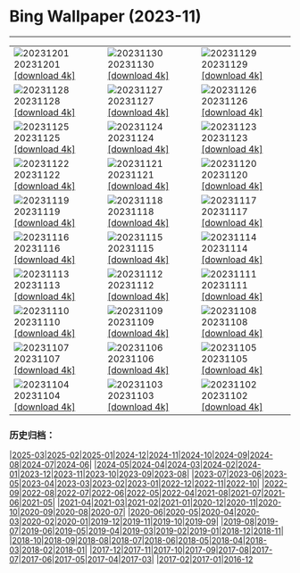 # Bing Wallpaper (2023-11)
**************

<table><tr><td><img class="wallpaper" src="https://www.bing.com/th?id=OHR.IcebergAntarctica_JA-JP7499377944_1920x1080.jpg" alt="20231201"> 20231201 <a href="https://www.bing.com/th?id=OHR.IcebergAntarctica_JA-JP7499377944_UHD.jpg">[download 4k]</a></td><td><img class="wallpaper" src="https://www.bing.com/th?id=OHR.TrotternishStorr_JA-JP7531639858_1920x1080.jpg" alt="20231130"> 20231130 <a href="https://www.bing.com/th?id=OHR.TrotternishStorr_JA-JP7531639858_UHD.jpg">[download 4k]</a></td><td><img class="wallpaper" src="https://www.bing.com/th?id=OHR.TreeLighting_JA-JP6880977842_1920x1080.jpg" alt="20231129"> 20231129 <a href="https://www.bing.com/th?id=OHR.TreeLighting_JA-JP6880977842_UHD.jpg">[download 4k]</a></td></tr><tr><td><img class="wallpaper" src="https://www.bing.com/th?id=OHR.HumanKindness_JA-JP6290539891_1920x1080.jpg" alt="20231128"> 20231128 <a href="https://www.bing.com/th?id=OHR.HumanKindness_JA-JP6290539891_UHD.jpg">[download 4k]</a></td><td><img class="wallpaper" src="https://www.bing.com/th?id=OHR.RioNegro_JA-JP6030654959_1920x1080.jpg" alt="20231127"> 20231127 <a href="https://www.bing.com/th?id=OHR.RioNegro_JA-JP6030654959_UHD.jpg">[download 4k]</a></td><td><img class="wallpaper" src="https://www.bing.com/th?id=OHR.BathingDay2023_JA-JP8643192749_1920x1080.jpg" alt="20231126"> 20231126 <a href="https://www.bing.com/th?id=OHR.BathingDay2023_JA-JP8643192749_UHD.jpg">[download 4k]</a></td></tr><tr><td><img class="wallpaper" src="https://www.bing.com/th?id=OHR.TajoRiver_JA-JP5452234121_1920x1080.jpg" alt="20231125"> 20231125 <a href="https://www.bing.com/th?id=OHR.TajoRiver_JA-JP5452234121_UHD.jpg">[download 4k]</a></td><td><img class="wallpaper" src="https://www.bing.com/th?id=OHR.HallofMosses_JA-JP4877057961_1920x1080.jpg" alt="20231124"> 20231124 <a href="https://www.bing.com/th?id=OHR.HallofMosses_JA-JP4877057961_UHD.jpg">[download 4k]</a></td><td><img class="wallpaper" src="https://www.bing.com/th?id=OHR.BradgateFallow_JA-JP4632580137_1920x1080.jpg" alt="20231123"> 20231123 <a href="https://www.bing.com/th?id=OHR.BradgateFallow_JA-JP4632580137_UHD.jpg">[download 4k]</a></td></tr><tr><td><img class="wallpaper" src="https://www.bing.com/th?id=OHR.Xiaoxue2023_JA-JP4270732262_1920x1080.jpg" alt="20231122"> 20231122 <a href="https://www.bing.com/th?id=OHR.Xiaoxue2023_JA-JP4270732262_UHD.jpg">[download 4k]</a></td><td><img class="wallpaper" src="https://www.bing.com/th?id=OHR.HelloSeal_JA-JP3912417099_1920x1080.jpg" alt="20231121"> 20231121 <a href="https://www.bing.com/th?id=OHR.HelloSeal_JA-JP3912417099_UHD.jpg">[download 4k]</a></td><td><img class="wallpaper" src="https://www.bing.com/th?id=OHR.ChapmanAdventure_JA-JP3299214561_1920x1080.jpg" alt="20231120"> 20231120 <a href="https://www.bing.com/th?id=OHR.ChapmanAdventure_JA-JP3299214561_UHD.jpg">[download 4k]</a></td></tr><tr><td><img class="wallpaper" src="https://www.bing.com/th?id=OHR.FrozenBog_JA-JP3036034875_1920x1080.jpg" alt="20231119"> 20231119 <a href="https://www.bing.com/th?id=OHR.FrozenBog_JA-JP3036034875_UHD.jpg">[download 4k]</a></td><td><img class="wallpaper" src="https://www.bing.com/th?id=OHR.MilsePolarBear_JA-JP2676664686_1920x1080.jpg" alt="20231118"> 20231118 <a href="https://www.bing.com/th?id=OHR.MilsePolarBear_JA-JP2676664686_UHD.jpg">[download 4k]</a></td><td><img class="wallpaper" src="https://www.bing.com/th?id=OHR.SnakeRiverTeton_JA-JP1792583691_1920x1080.jpg" alt="20231117"> 20231117 <a href="https://www.bing.com/th?id=OHR.SnakeRiverTeton_JA-JP1792583691_UHD.jpg">[download 4k]</a></td></tr><tr><td><img class="wallpaper" src="https://www.bing.com/th?id=OHR.AthensAcropolis_JA-JP1206532220_1920x1080.jpg" alt="20231116"> 20231116 <a href="https://www.bing.com/th?id=OHR.AthensAcropolis_JA-JP1206532220_UHD.jpg">[download 4k]</a></td><td><img class="wallpaper" src="https://www.bing.com/th?id=OHR.ShichiGoSan2023_JA-JP6423389600_1920x1080.jpg" alt="20231115"> 20231115 <a href="https://www.bing.com/th?id=OHR.ShichiGoSan2023_JA-JP6423389600_UHD.jpg">[download 4k]</a></td><td><img class="wallpaper" src="https://www.bing.com/th?id=OHR.RussellLupines_JA-JP1047682065_1920x1080.jpg" alt="20231114"> 20231114 <a href="https://www.bing.com/th?id=OHR.RussellLupines_JA-JP1047682065_UHD.jpg">[download 4k]</a></td></tr><tr><td><img class="wallpaper" src="https://www.bing.com/th?id=OHR.OliveOrchard_JA-JP4824162139_1920x1080.jpg" alt="20231113"> 20231113 <a href="https://www.bing.com/th?id=OHR.OliveOrchard_JA-JP4824162139_UHD.jpg">[download 4k]</a></td><td><img class="wallpaper" src="https://www.bing.com/th?id=OHR.DiwaliAyodhya_JA-JP0829173693_1920x1080.jpg" alt="20231112"> 20231112 <a href="https://www.bing.com/th?id=OHR.DiwaliAyodhya_JA-JP0829173693_UHD.jpg">[download 4k]</a></td><td><img class="wallpaper" src="https://www.bing.com/th?id=OHR.SarekSweden_JA-JP0736730927_1920x1080.jpg" alt="20231111"> 20231111 <a href="https://www.bing.com/th?id=OHR.SarekSweden_JA-JP0736730927_UHD.jpg">[download 4k]</a></td></tr><tr><td><img class="wallpaper" src="https://www.bing.com/th?id=OHR.BadlandsSunrise_JA-JP0594221338_1920x1080.jpg" alt="20231110"> 20231110 <a href="https://www.bing.com/th?id=OHR.BadlandsSunrise_JA-JP0594221338_UHD.jpg">[download 4k]</a></td><td><img class="wallpaper" src="https://www.bing.com/th?id=OHR.NorwayBirch_JA-JP0530837645_1920x1080.jpg" alt="20231109"> 20231109 <a href="https://www.bing.com/th?id=OHR.NorwayBirch_JA-JP0530837645_UHD.jpg">[download 4k]</a></td><td><img class="wallpaper" src="https://www.bing.com/th?id=OHR.Lidong2023_JA-JP3829424254_1920x1080.jpg" alt="20231108"> 20231108 <a href="https://www.bing.com/th?id=OHR.Lidong2023_JA-JP3829424254_UHD.jpg">[download 4k]</a></td></tr><tr><td><img class="wallpaper" src="https://www.bing.com/th?id=OHR.KirkilaiTower_JA-JP2022080593_1920x1080.jpg" alt="20231107"> 20231107 <a href="https://www.bing.com/th?id=OHR.KirkilaiTower_JA-JP2022080593_UHD.jpg">[download 4k]</a></td><td><img class="wallpaper" src="https://www.bing.com/th?id=OHR.LagoPehoe_JA-JP3134234118_1920x1080.jpg" alt="20231106"> 20231106 <a href="https://www.bing.com/th?id=OHR.LagoPehoe_JA-JP3134234118_UHD.jpg">[download 4k]</a></td><td><img class="wallpaper" src="https://www.bing.com/th?id=OHR.SilencioSpain_JA-JP2937040234_1920x1080.jpg" alt="20231105"> 20231105 <a href="https://www.bing.com/th?id=OHR.SilencioSpain_JA-JP2937040234_UHD.jpg">[download 4k]</a></td></tr><tr><td><img class="wallpaper" src="https://www.bing.com/th?id=OHR.BisonSnow_JA-JP2748366682_1920x1080.jpg" alt="20231104"> 20231104 <a href="https://www.bing.com/th?id=OHR.BisonSnow_JA-JP2748366682_UHD.jpg">[download 4k]</a></td><td><img class="wallpaper" src="https://www.bing.com/th?id=OHR.ManateeMama_JA-JP0142051639_1920x1080.jpg" alt="20231103"> 20231103 <a href="https://www.bing.com/th?id=OHR.ManateeMama_JA-JP0142051639_UHD.jpg">[download 4k]</a></td><td><img class="wallpaper" src="https://www.bing.com/th?id=OHR.DeathValleySalt_JA-JP5389792178_1920x1080.jpg" alt="20231102"> 20231102 <a href="https://www.bing.com/th?id=OHR.DeathValleySalt_JA-JP5389792178_UHD.jpg">[download 4k]</a></td></tr></table>

### 历史归档：

|[2025-03](/../2025-03/2025-03.md)|[2025-02](/../2025-02/2025-02.md)|[2025-01](/../2025-01/2025-01.md)|[2024-12](/../2024-12/2024-12.md)|[2024-11](/../2024-11/2024-11.md)|[2024-10](/../2024-10/2024-10.md)|[2024-09](/../2024-09/2024-09.md)|[2024-08](/../2024-08/2024-08.md)|[2024-07](/../2024-07/2024-07.md)|[2024-06](/../2024-06/2024-06.md)|
|[2024-05](/../2024-05/2024-05.md)|[2024-04](/../2024-04/2024-04.md)|[2024-03](/../2024-03/2024-03.md)|[2024-02](/../2024-02/2024-02.md)|[2024-01](/../2024-01/2024-01.md)|[2023-12](/../2023-12/2023-12.md)|[2023-11](/2023-11.md)|[2023-10](/../2023-10/2023-10.md)|[2023-09](/../2023-09/2023-09.md)|[2023-08](/../2023-08/2023-08.md)|
|[2023-07](/../2023-07/2023-07.md)|[2023-06](/../2023-06/2023-06.md)|[2023-05](/../2023-05/2023-05.md)|[2023-04](/../2023-04/2023-04.md)|[2023-03](/../2023-03/2023-03.md)|[2023-02](/../2023-02/2023-02.md)|[2023-01](/../2023-01/2023-01.md)|[2022-12](/../2022-12/2022-12.md)|[2022-11](/../2022-11/2022-11.md)|[2022-10](/../2022-10/2022-10.md)|
|[2022-09](/../2022-09/2022-09.md)|[2022-08](/../2022-08/2022-08.md)|[2022-07](/../2022-07/2022-07.md)|[2022-06](/../2022-06/2022-06.md)|[2022-05](/../2022-05/2022-05.md)|[2022-04](/../2022-04/2022-04.md)|[2021-08](/../2021-08/2021-08.md)|[2021-07](/../2021-07/2021-07.md)|[2021-06](/../2021-06/2021-06.md)|[2021-05](/../2021-05/2021-05.md)|
|[2021-04](/../2021-04/2021-04.md)|[2021-03](/../2021-03/2021-03.md)|[2021-02](/../2021-02/2021-02.md)|[2021-01](/../2021-01/2021-01.md)|[2020-12](/../2020-12/2020-12.md)|[2020-11](/../2020-11/2020-11.md)|[2020-10](/../2020-10/2020-10.md)|[2020-09](/../2020-09/2020-09.md)|[2020-08](/../2020-08/2020-08.md)|[2020-07](/../2020-07/2020-07.md)|
|[2020-06](/../2020-06/2020-06.md)|[2020-05](/../2020-05/2020-05.md)|[2020-04](/../2020-04/2020-04.md)|[2020-03](/../2020-03/2020-03.md)|[2020-02](/../2020-02/2020-02.md)|[2020-01](/../2020-01/2020-01.md)|[2019-12](/../2019-12/2019-12.md)|[2019-11](/../2019-11/2019-11.md)|[2019-10](/../2019-10/2019-10.md)|[2019-09](/../2019-09/2019-09.md)|
|[2019-08](/../2019-08/2019-08.md)|[2019-07](/../2019-07/2019-07.md)|[2019-06](/../2019-06/2019-06.md)|[2019-05](/../2019-05/2019-05.md)|[2019-04](/../2019-04/2019-04.md)|[2019-03](/../2019-03/2019-03.md)|[2019-02](/../2019-02/2019-02.md)|[2019-01](/../2019-01/2019-01.md)|[2018-12](/../2018-12/2018-12.md)|[2018-11](/../2018-11/2018-11.md)|
|[2018-10](/../2018-10/2018-10.md)|[2018-09](/../2018-09/2018-09.md)|[2018-08](/../2018-08/2018-08.md)|[2018-07](/../2018-07/2018-07.md)|[2018-06](/../2018-06/2018-06.md)|[2018-05](/../2018-05/2018-05.md)|[2018-04](/../2018-04/2018-04.md)|[2018-03](/../2018-03/2018-03.md)|[2018-02](/../2018-02/2018-02.md)|[2018-01](/../2018-01/2018-01.md)|
|[2017-12](/../2017-12/2017-12.md)|[2017-11](/../2017-11/2017-11.md)|[2017-10](/../2017-10/2017-10.md)|[2017-09](/../2017-09/2017-09.md)|[2017-08](/../2017-08/2017-08.md)|[2017-07](/../2017-07/2017-07.md)|[2017-06](/../2017-06/2017-06.md)|[2017-05](/../2017-05/2017-05.md)|[2017-04](/../2017-04/2017-04.md)|[2017-03](/../2017-03/2017-03.md)|
|[2017-02](/../2017-02/2017-02.md)|[2017-01](/../2017-01/2017-01.md)|[2016-12](/../2016-12/2016-12.md)
